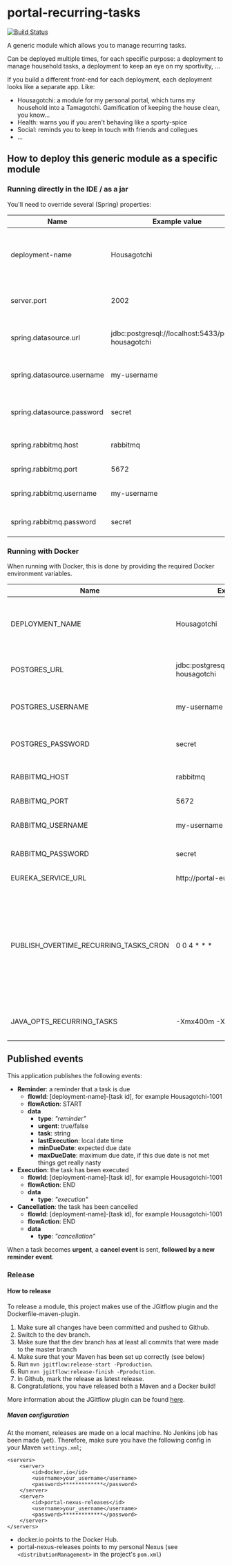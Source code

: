 # portal-recurring-tasks
[![Build Status](https://server.stijnhooft.be/jenkins/buildStatus/icon?job=portal-recurring-tasks/master)](https://server.stijnhooft.be/jenkins/job/portal-recurring-tasks/job/master/)

A generic module which allows you to manage recurring tasks.

Can be deployed multiple times, for each specific purpose: a deployment to manage household tasks, a deployment to keep an eye on my sportivity, ...

If you build a different front-end for each deployment, each deployment looks like a separate app. Like:

* Housagotchi: a module for my personal portal, which turns my household into a Tamagotchi. Gamification of keeping the house clean, you know...
* Health: warns you if you aren't behaving like a sporty-spice
* Social: reminds you to keep in touch with friends and collegues
* ...

## How to deploy this generic module as a specific module
### Running directly in the IDE / as a jar
You'll need to override several (Spring) properties:

| Name | Example value | Description | Required? |
| ---- | ------------- | ----------- | -------- |
| deployment-name | Housagotchi | Name you want to give to the deployment of this application | required
| server.port | 2002 | Port which this application can run on | required 
| spring.datasource.url | jdbc:postgresql://localhost:5433/portal-housagotchi | JDBC url to connect to the database | required
| spring.datasource.username | my-username | Username to log in to the database | required
| spring.datasource.password | secret | Password to log in to the database | required
| spring.rabbitmq.host | rabbitmq | Host where RabbitMQ is located | required
| spring.rabbitmq.port | 5672 | Port of RabbitMQ| required
| spring.rabbitmq.username | my-username | Username to log in to RabbitMQ | required
| spring.rabbitmq.password | secret | Password to log in to RabbitMQ | required

### Running with Docker
When running with Docker, this is done by providing the required Docker environment variables.

| Name | Example value | Description | Required? |
| ---- | ------------- | ----------- | -------- |
| DEPLOYMENT_NAME | Housagotchi | Name you want to give to the deployment of this application | required 
| POSTGRES_URL | jdbc:postgresql://localhost:5433/portal-housagotchi | JDBC url to connect to the database | required
| POSTGRES_USERNAME | my-username | Username to log in to the database | required
| POSTGRES_PASSWORD | secret | Password to log in to the database | required
| RABBITMQ_HOST | rabbitmq | Host where RabbitMQ is located | required
| RABBITMQ_PORT | 5672 | Port of RabbitMQ| required
| RABBITMQ_USERNAME | my-username | Username to log in to RabbitMQ | required
| RABBITMQ_PASSWORD | secret | Password to log in to RabbitMQ | required
| EUREKA_SERVICE_URL | http://portal-eureka:8761/eureka | Url of Eureka | required
| PUBLISH_OVERTIME_RECURRING_TASKS_CRON | 0 0 4 * * * | Cron in Spring format which indicates when overdue tasks should be published. **Should be done once every day.** | required
| JAVA_OPTS_RECURRING_TASKS | -Xmx400m -Xms400m | Java opts you want to pass to the JVM | optional


## Published events
This application publishes the following events:

* **Reminder**: a reminder that a task is due
    * **flowId**: [deployment-name]-[task id], for example Housagotchi-1001
    * **flowAction**: START
    * **data**
        * **type**: *"reminder"*
        * **urgent**: true/false
        * **task**: string
        * **lastExecution**: local date time
        * **minDueDate**: expected due date
        * **maxDueDate**: maximum due date, if this due date is not met things get really nasty
* **Execution**: the task has been executed
    * **flowId**: [deployment-name]-[task id], for example Housagotchi-1001
    * **flowAction**: END
    * **data**
        * **type**: *"execution"*
* **Cancellation**: the task has been cancelled
    * **flowId**: [deployment-name]-[task id], for example Housagotchi-1001
    * **flowAction**: END
    * **data**
        * **type**: *"cancellation"*

When a task becomes **urgent**, a **cancel event** is sent, **followed by a new reminder event**.

### Release
#### How to release
To release a module, this project makes use of the JGitflow plugin and the Dockerfile-maven-plugin.

1. Make sure all changes have been committed and pushed to Github.
1. Switch to the dev branch.
1. Make sure that the dev branch has at least all commits that were made to the master branch
1. Make sure that your Maven has been set up correctly (see below)
1. Run `mvn jgitflow:release-start -Pproduction`.
1. Run `mvn jgitflow:release-finish -Pproduction`.
1. In Github, mark the release as latest release.
1. Congratulations, you have released both a Maven and a Docker build!

More information about the JGitflow plugin can be found [here](https://gist.github.com/lemiorhan/97b4f827c08aed58a9d8).

##### Maven configuration
At the moment, releases are made on a local machine. No Jenkins job has been made (yet).
Therefore, make sure you have the following config in your Maven `settings.xml`;

````$xml
<servers>
    <server>
        <id>docker.io</id>
        <username>your_username</username>
        <password>*************</password>
    </server>
    <server>
        <id>portal-nexus-releases</id>
        <username>your_username</username>
        <password>*************</password>
    </server>
</servers>
````
* docker.io points to the Docker Hub.
* portal-nexus-releases points to my personal Nexus (see `<distributionManagement>` in the project's `pom.xml`)
